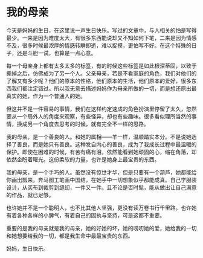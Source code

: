 # 我的母亲

今天是妈妈的生日，在这里说一声生日快乐。写过的文章中，与人相关的怕是写得最少。一来是因为难度太大，有很多东西能说却又不知如何下笔，二来是因为情感不及，很多时候最浓厚的情感转瞬即逝，难以捉摸，更怕写不好。在这个特殊的日子，还是斗胆一试，也算是一点心意。

每一个母亲身上都有太多太多的标签，有的时候这些标签是如此根深蒂固，以致于撕掉之后，仿佛成为了另一个人。父亲母亲，若是不看家庭的角色，我们对他们的了解又有多少呢？他们的原本的性格，他们原本的生活，他们原本的爱好，很多东西我们都注定错过。所以我无意去描述妈妈作为母亲所做的一切，而是想还原出最真实的她，作为一个普通人的她。

但这并不是一件容易的事情，我们在这样约定速成的角色扮演里停留了太久，忽然要从一个局外人的角度来观察，有些怪异，却也有些趣味。很多看似理所当然的事情，换成另一个角度去思考的时候，就有完全不一样的思路。

我的母亲，是一个善良的人。和她的属相——羊一样，温顺踏实本分。不是说她选择了善良，而是她只有善良。这种发自内心的善良，成为了我成长过程中最温暖的保护。即使在困难的时候，有苦有痛有泪，依然能看到她顽固的心，缩在角落，却依然企盼着曙光。这份柔软的力量，也许是她身上最宝贵的东西。

我的母亲，是一个手巧的人。虽然没有惊世才华，但是只要有一个葫芦，她都能给你画出瓢来。奔马图工笔画中国结，在她手中一切想象似乎都能成真。自己学服装设计，从买布到裁剪到缝纫，一件又一件。且不论是否时髦，能从做出让自己满意的作品，就已足够。

也许她并不是一个聪明人，也不比其他人坚强，更没有读万卷书行千里路。也许她有着各种各样的小脾气，有着自己的固执与坚持，可是这都不重要。

重要的是我的母亲就是我的母亲，她的好她的坏，她的唠叨她的爱，她给我的一切和她想要给我的一切，都是我生命中最最宝贵的东西。

妈妈，生日快乐。

